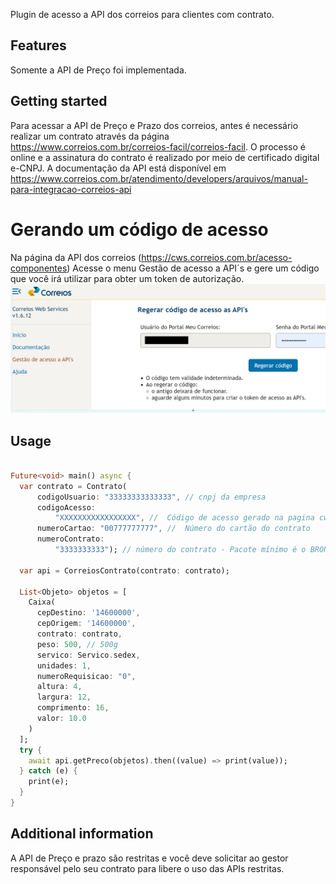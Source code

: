 <!--
This README describes the package. If you publish this package to pub.dev,
this README's contents appear on the landing page for your package.

For information about how to write a good package README, see the guide for
[writing package pages](https://dart.dev/guides/libraries/writing-package-pages).

For general information about developing packages, see the Dart guide for
[creating packages](https://dart.dev/guides/libraries/create-library-packages)
and the Flutter guide for
[developing packages and plugins](https://flutter.dev/developing-packages).
-->

Plugin de acesso a API dos correios para clientes com contrato.
## Features
Somente a API de Preço foi implementada.


## Getting started

Para acessar a API de Preço e Prazo dos correios, antes é necessário realizar um contrato através da página https://www.correios.com.br/correios-facil/correios-facil. O processo é online e a assinatura do contrato é realizado por meio de certificado digital e-CNPJ.
A documentação da API está disponível em https://www.correios.com.br/atendimento/developers/arquivos/manual-para-integracao-correios-api

# Gerando um código de acesso
Na página da API dos correios (https://cws.correios.com.br/acesso-componentes) Acesse o menu Gestão de acesso a API´s e gere um código que você irá utilizar para obter um token de autorização. 
![Alt text](image-1.png)



## Usage


```dart

Future<void> main() async {
  var contrato = Contrato(
      codigoUsuario: "33333333333333", // cnpj da empresa
      codigoAcesso:
          "XXXXXXXXXXXXXXXXX", //  Código de acesso gerado na pagina cws.correios.com
      numeroCartao: "00777777777", //  Número do cartão do contrato
      numeroContrato:
          "3333333333"); // número do contrato - Pacote mínimo é o BRONZE

  var api = CorreiosContrato(contrato: contrato);

  List<Objeto> objetos = [
    Caixa(
      cepDestino: '14600000',
      cepOrigem: '14600000',
      contrato: contrato,
      peso: 500, // 500g
      servico: Servico.sedex,
      unidades: 1,
      numeroRequisicao: "0",
      altura: 4,
      largura: 12,
      comprimento: 16,
      valor: 10.0
    )
  ];
  try {
    await api.getPreco(objetos).then((value) => print(value));
  } catch (e) {
    print(e);
  }
}

```

## Additional information


A API de Preço e prazo são restritas e você deve solicitar ao gestor responsável pelo seu contrato para libere o uso das APIs restritas.